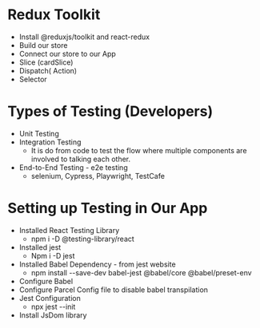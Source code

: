 # Redux Toolkit
- Install @reduxjs/toolkit and react-redux
- Build our store
- Connect our store to our App
- Slice (cardSlice)
- Dispatch( Action) 
- Selector


# Types of Testing (Developers)
- Unit Testing
- Integration Testing
    - It is do from code to test the flow where multiple components are involved to talking each other.
- End-to-End Testing - e2e testing
    - selenium, Cypress, Playwright, TestCafe

# Setting up Testing in Our App
- Installed React Testing Library
    - npm i -D @testing-library/react
- Installed jest
    - Npm i -D jest
- Installed Babel Dependency - from jest website
    - npm install --save-dev babel-jest @babel/core @babel/preset-env
- Configure Babel 
- Configure Parcel Config file to disable babel transpilation
- Jest Configuration 
    - npx jest --init
- Install JsDom library

